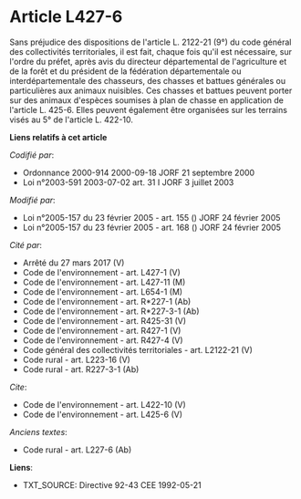 # Article L427-6

Sans préjudice des dispositions de l'article L. 2122-21 (9°) du code général des collectivités territoriales, il est fait,
chaque fois qu'il est nécessaire, sur l'ordre du préfet, après avis du directeur départemental de l'agriculture et de la
forêt et du président de la fédération départementale ou interdépartementale des chasseurs, des chasses et battues générales
ou particulières aux animaux nuisibles. Ces chasses et battues peuvent porter sur des animaux d'espèces soumises à plan de
chasse en application de l'article L. 425-6. Elles peuvent également être organisées sur les terrains visés au 5° de
l'article L. 422-10.

**Liens relatifs à cet article**

_Codifié par_:

  - Ordonnance 2000-914 2000-09-18 JORF 21 septembre 2000
  - Loi n°2003-591 2003-07-02 art. 31 I JORF 3 juillet 2003

_Modifié par_:

  - Loi n°2005-157 du 23 février 2005 - art. 155 () JORF 24 février 2005
  - Loi n°2005-157 du 23 février 2005 - art. 168 () JORF 24 février 2005

_Cité par_:

  - Arrêté du 27 mars 2017 (V)
  - Code de l'environnement - art. L427-1 (V)
  - Code de l'environnement - art. L427-11 (M)
  - Code de l'environnement - art. L654-1 (M)
  - Code de l'environnement - art. R*227-1 (Ab)
  - Code de l'environnement - art. R*227-3-1 (Ab)
  - Code de l'environnement - art. R425-31 (V)
  - Code de l'environnement - art. R427-1 (V)
  - Code de l'environnement - art. R427-4 (V)
  - Code général des collectivités territoriales - art. L2122-21 (V)
  - Code rural - art. L223-16 (V)
  - Code rural - art. R227-3-1 (Ab)

_Cite_:

  - Code de l'environnement - art. L422-10 (V)
  - Code de l'environnement - art. L425-6 (V)

_Anciens textes_:

  - Code rural - art. L227-6 (Ab)

**Liens**:

  - TXT_SOURCE: Directive 92-43 CEE 1992-05-21
